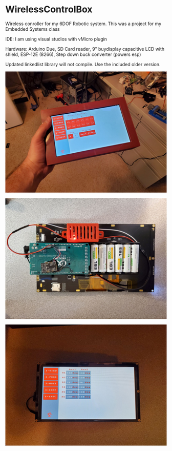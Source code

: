 # WirelessControlBox

Wireless conroller for my 6DOF Robotic system. This was a project for my Embedded Systems class

IDE: I am using visual studios with vMicro plugin 

Hardware: Arduino Due, SD Card reader, 9" buydisplay capacitive LCD with shield, ESP-12E (8266), Step down buck converter (powers esp)

Updated linkedlist library will not compile. Use the included older version.

![alt text](https://github.com/BrandonVP/WirelessControlBox/blob/master/a2.jpg)

![alt text](https://github.com/BrandonVP/WirelessControlBox/blob/master/a1.jpg)

![alt text](https://github.com/BrandonVP/WirelessControlBox/blob/master/a3.jpg)
